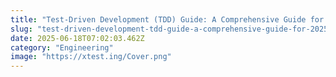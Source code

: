 ```yaml
---
title: "Test-Driven Development (TDD) Guide: A Comprehensive Guide for 2025"
slug: "test-driven-development-tdd-guide-a-comprehensive-guide-for-2025"
date: 2025-06-18T07:02:03.462Z
category: "Engineering"
image: "https://xtest.ing/Cover.png"
---
```


